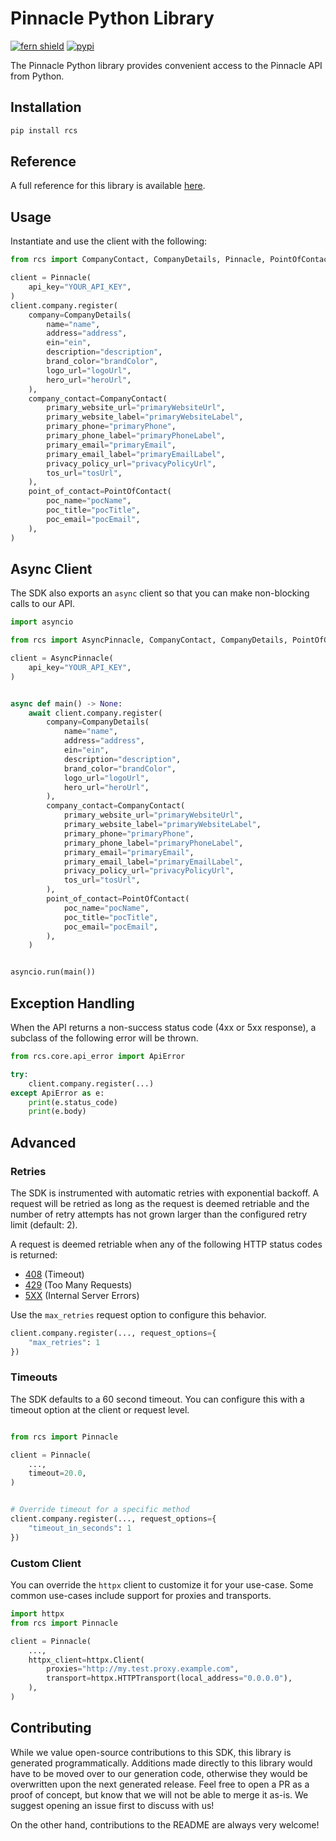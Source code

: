 # Pinnacle Python Library

[![fern shield](https://img.shields.io/badge/%F0%9F%8C%BF-Built%20with%20Fern-brightgreen)](https://buildwithfern.com?utm_source=github&utm_medium=github&utm_campaign=readme&utm_source=https%3A%2F%2Fgithub.com%2Fpinnacle-dev%2Frcs-py)
[![pypi](https://img.shields.io/pypi/v/rcs)](https://pypi.python.org/pypi/rcs)

The Pinnacle Python library provides convenient access to the Pinnacle API from Python.

## Installation

```sh
pip install rcs
```

## Reference

A full reference for this library is available [here](./reference.md).

## Usage

Instantiate and use the client with the following:

```python
from rcs import CompanyContact, CompanyDetails, Pinnacle, PointOfContact

client = Pinnacle(
    api_key="YOUR_API_KEY",
)
client.company.register(
    company=CompanyDetails(
        name="name",
        address="address",
        ein="ein",
        description="description",
        brand_color="brandColor",
        logo_url="logoUrl",
        hero_url="heroUrl",
    ),
    company_contact=CompanyContact(
        primary_website_url="primaryWebsiteUrl",
        primary_website_label="primaryWebsiteLabel",
        primary_phone="primaryPhone",
        primary_phone_label="primaryPhoneLabel",
        primary_email="primaryEmail",
        primary_email_label="primaryEmailLabel",
        privacy_policy_url="privacyPolicyUrl",
        tos_url="tosUrl",
    ),
    point_of_contact=PointOfContact(
        poc_name="pocName",
        poc_title="pocTitle",
        poc_email="pocEmail",
    ),
)
```

## Async Client

The SDK also exports an `async` client so that you can make non-blocking calls to our API.

```python
import asyncio

from rcs import AsyncPinnacle, CompanyContact, CompanyDetails, PointOfContact

client = AsyncPinnacle(
    api_key="YOUR_API_KEY",
)


async def main() -> None:
    await client.company.register(
        company=CompanyDetails(
            name="name",
            address="address",
            ein="ein",
            description="description",
            brand_color="brandColor",
            logo_url="logoUrl",
            hero_url="heroUrl",
        ),
        company_contact=CompanyContact(
            primary_website_url="primaryWebsiteUrl",
            primary_website_label="primaryWebsiteLabel",
            primary_phone="primaryPhone",
            primary_phone_label="primaryPhoneLabel",
            primary_email="primaryEmail",
            primary_email_label="primaryEmailLabel",
            privacy_policy_url="privacyPolicyUrl",
            tos_url="tosUrl",
        ),
        point_of_contact=PointOfContact(
            poc_name="pocName",
            poc_title="pocTitle",
            poc_email="pocEmail",
        ),
    )


asyncio.run(main())
```

## Exception Handling

When the API returns a non-success status code (4xx or 5xx response), a subclass of the following error
will be thrown.

```python
from rcs.core.api_error import ApiError

try:
    client.company.register(...)
except ApiError as e:
    print(e.status_code)
    print(e.body)
```

## Advanced

### Retries

The SDK is instrumented with automatic retries with exponential backoff. A request will be retried as long
as the request is deemed retriable and the number of retry attempts has not grown larger than the configured
retry limit (default: 2).

A request is deemed retriable when any of the following HTTP status codes is returned:

- [408](https://developer.mozilla.org/en-US/docs/Web/HTTP/Status/408) (Timeout)
- [429](https://developer.mozilla.org/en-US/docs/Web/HTTP/Status/429) (Too Many Requests)
- [5XX](https://developer.mozilla.org/en-US/docs/Web/HTTP/Status/500) (Internal Server Errors)

Use the `max_retries` request option to configure this behavior.

```python
client.company.register(..., request_options={
    "max_retries": 1
})
```

### Timeouts

The SDK defaults to a 60 second timeout. You can configure this with a timeout option at the client or request level.

```python

from rcs import Pinnacle

client = Pinnacle(
    ...,
    timeout=20.0,
)


# Override timeout for a specific method
client.company.register(..., request_options={
    "timeout_in_seconds": 1
})
```

### Custom Client

You can override the `httpx` client to customize it for your use-case. Some common use-cases include support for proxies
and transports.
```python
import httpx
from rcs import Pinnacle

client = Pinnacle(
    ...,
    httpx_client=httpx.Client(
        proxies="http://my.test.proxy.example.com",
        transport=httpx.HTTPTransport(local_address="0.0.0.0"),
    ),
)
```

## Contributing

While we value open-source contributions to this SDK, this library is generated programmatically.
Additions made directly to this library would have to be moved over to our generation code,
otherwise they would be overwritten upon the next generated release. Feel free to open a PR as
a proof of concept, but know that we will not be able to merge it as-is. We suggest opening
an issue first to discuss with us!

On the other hand, contributions to the README are always very welcome!
